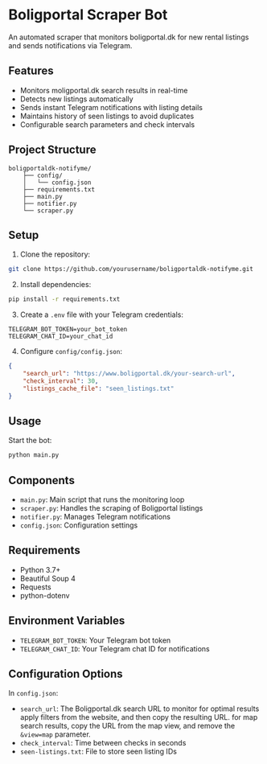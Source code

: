 # Boligportal Scraper Bot

An automated scraper that monitors boligportal.dk for new rental listings and sends notifications via Telegram.

## Features

- Monitors moligportal.dk search results in real-time
- Detects new listings automatically
- Sends instant Telegram notifications with listing details
- Maintains history of seen listings to avoid duplicates
- Configurable search parameters and check intervals

## Project Structure
```
boligportaldk-notifyme/
    ├── config/
    │   └── config.json
    ├── requirements.txt
    ├── main.py
    ├── notifier.py
    └── scraper.py
```

## Setup

1. Clone the repository:
```bash
git clone https://github.com/yourusername/boligportaldk-notifyme.git
```

2. Install dependencies:
```bash
pip install -r requirements.txt
```

3. Create a `.env` file with your Telegram credentials:
```
TELEGRAM_BOT_TOKEN=your_bot_token
TELEGRAM_CHAT_ID=your_chat_id
```

4. Configure `config/config.json`:
```json
{
    "search_url": "https://www.boligportal.dk/your-search-url",
    "check_interval": 30,
    "listings_cache_file": "seen_listings.txt"
}
```

## Usage

Start the bot:
```bash
python main.py
```

## Components

- `main.py`: Main script that runs the monitoring loop
- `scraper.py`: Handles the scraping of Boligportal listings
- `notifier.py`: Manages Telegram notifications
- `config.json`: Configuration settings

## Requirements

- Python 3.7+
- Beautiful Soup 4
- Requests
- python-dotenv

## Environment Variables

- `TELEGRAM_BOT_TOKEN`: Your Telegram bot token
- `TELEGRAM_CHAT_ID`: Your Telegram chat ID for notifications

## Configuration Options

In `config.json`:
- `search_url`: The Boligportal.dk search URL to monitor
    for optimal results apply filters from the website, and then copy the resulting URL.
    for map search results, copy the URL from the map view, and remove the `&view=map` parameter.
- `check_interval`: Time between checks in seconds
- `seen-listings.txt`: File to store seen listing IDs

